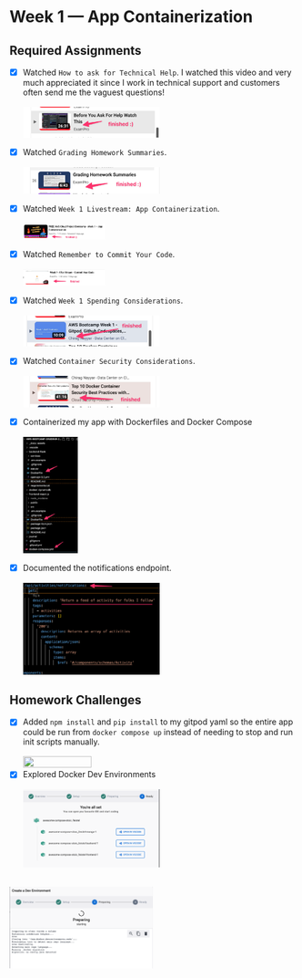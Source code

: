 # Week 1 — App Containerization

## Required Assignments
- [x] Watched `How to ask for Technical Help`. I watched this video and very much appreciated it since I work in technical support and customers often send me the vaguest questions!<br><br><img src="/journal/images/week1-technical-help.png"  width=50% height=50%>
- [x] Watched `Grading Homework Summaries`.<br><br><img src="/journal/images/week1-grading.png"  width=50% height=50%>
- [x] Watched `Week 1 Livestream: App Containerization`.<br><br><img src="/journal/images/week1-livestream.png"  width=30% height=30%>
- [x] Watched `Remember to Commit Your Code`.<br><br><img src="/journal/images/week1-commit-code.png"  width=30% height=30%> 
- [x] Watched `Week 1 Spending Considerations`.<br><br><img src="/journal/images/week1-spending.png"  width=50% height=50%>
- [x] Watched `Container Security Considerations`.<br><br><img src="/journal/images/week1-container-security.png"  width=50% height=50%>
- [x] Containerized my app with Dockerfiles and Docker Compose<br><br><img src="/journal/images/week1-dockerize-app.png"  width=20% height=20%>
- [x] Documented the notifications endpoint.<br><br><img src="/journal/images/week1-notifications-api.png"  width=50% height=50%>


## Homework Challenges 
- [x] Added `npm install` and `pip install` to my gitpod yaml so the entire app could be run from `docker compose up` instead of needing to stop and run init scripts manually.<br><br><img src="/journal/images/week1-npm-pip-api.png"  width=50% height=50%>
- [x] Explored Docker Dev Environments<br><br><img src="/journal/images/week1-docker-dev-envs.png"  width=50% height=50%><br><br>
<img src="/journal/images/week1-docker-dev-envs-2.png"  width=50% height=50%>